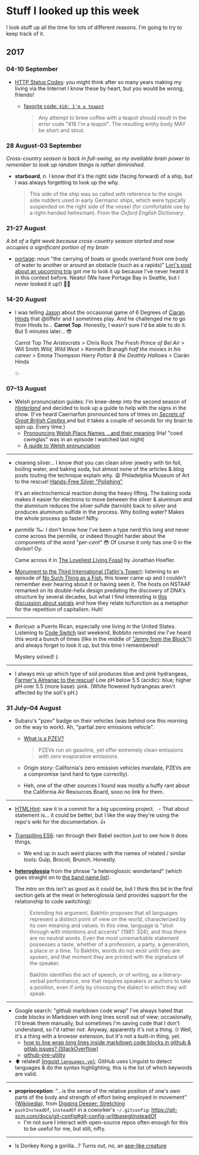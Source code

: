 # Stuff I looked up this week

I look stuff up all the time for lots of different reasons. I'm going to try to keep track of it. 

## 2017

### 04-10 September

* [HTTP Status Codes](https://developer.mozilla.org/en-US/docs/Web/HTTP/Status): you might think after so many years making my living via the Internet I know these by heart, but you would be _wrong_, friendo!
   - [favorite code: `418: I'm a teapot`](https://tools.ietf.org/html/rfc2324)
   
      > Any attempt to brew coffee with a teapot should result in the error code "418 I'm a teapot". The resulting entity body MAY be short and stout.


### 28 August-03 September

_Cross-country season is back in full-swing, so my available brain power to remember to look up random things is rather diminished._

* **starboard**, _n._ I know _that_ it's the right side (facing forward) of a ship, but I was always forgetting to look up the why.

   > This side of the ship was so called with reference to the single side rudders used in early Germanic ships, which were typically suspended on the right side of the vessel (for comfortable use by a right-handed helmsman).
   From the _Oxford English Dictionary_.


### 21-27 August

_A bit of a light week because cross-country season started and now occupies a significant portion of my brain_

* [portage](https://www.merriam-webster.com/dictionary/portage): _noun_ "the carrying of boats or goods overland from one body of water to another or around an obstacle (such as a rapids)" [Lori's post about an upcoming trip](https://www.instagram.com/p/BYJbDfOHsXf/?taken-by=theoriginal10cent) got me to look it up because I've never heard it in this context before. Neato! (We have Portage Bay in Seattle, but I never looked it up!) 🚣‍♀️

### 14-20 August

* I was telling [Jason](@jgarber623) about the occasional game of 6 Degrees of [Ciarán Hinds](http://www.imdb.com/name/nm0001354/) that @tiffehr and I sometimes play. And he challenged me to go from Hinds to… **Carrot Top**. Honestly, I wasn't sure I'd be able to do it. But 5 minutes later… 😎

   Carrot Top _The Aristocrats_ > Chris Rock _The Fresh Prince of Bel Air_ > Will Smith _Wild, Wild West_ > Kenneth Branagh _half the movies in his career_ > Emma Thompson _Harry Potter & the Deathly Hallows_ > Ciarán Hinds
   
   💥
   
   
### 07–13 August

* Welsh pronunciation guides: I'm knee-deep into the second season of [_Hinterland_](http://www.bbc.co.uk/programmes/b03sgfbz) and decided to look up a guide to help with the signs in the show. (I've heard Caernarfon pronounced tons of times on [_Secrets of Great British Castles_ ](https://www.netflix.com/title/80095866) and but it takes a couple of seconds for my brain to spin up. Every time.)
   - [Pronouncing Welsh Place Names …and their meaning](http://www.cyclingwales.co.uk/welsh.html) (Ha! "coed cwmglas" was in an episode I watched last night)
   - [A guide to Welsh pronunciation](http://www.go4awalk.com/fell-facts/welsh-language-pronunciation.php)
   
---

* cleaning silver… I know _that_ you can clean silver jewelry with tin foil, boiling water, and baking soda, but almost none of the articles & blog posts touting the technique explain why. 😩 Philadelphia Museum of Art to the rescue! [Hands-Free Silver "Polishing"](http://www.philamuseum.org/booklets/7_44_85_1.html?page=2)

   It's an electrochemical reaction doing the heavy lifting. The baking soda makes it easier for electrons to move between the silver & aluminum and the aluminum reduces the silver sufide (tarnish) back to silver and produces aluminum sulfide in the process. Why boiling water? Makes the whole process go faster! Nifty.

* _permille_ ‰: I don't know how I've been a type nerd this long and never come across the permille, or indeed thought harder about the components of the word "per-_cent_" :flushed: Of course it only has one 0 in the divisor! Oy.

   Came across it in [The Loveliest Living Fossil](https://www.typography.com/blog/the-loveliest-living-fossil) by Jonathan Hoefler.
* [Monument to the Third International (Tatlin's Tower)](https://en.wikipedia.org/wiki/Tatlin%27s_Tower): listening to an episode of [No Such Thing as a Fish](http://qi.com/podcast), this tower came up and I couldn't remember ever hearing about it or having seen it. The hosts on NSTAAF remarked on its double-helix design predating the discovery of DNA's structure by several decades, but what I find interesting is [this discussion about spirals](https://thecharnelhouse.org/2015/03/24/tatlins-tower/) and how they relate to/function as a metaphor for the repetition of capitalism. Huh! 

---

* _Boricua_: a Puerto Rican, especially one living in the United States. 
   Listening to [Code Switch](http://www.npr.org/sections/codeswitch/2017/07/26/539368829/stretch-bobbito-on-race-hip-hop-and-belonging) last weekend, Bobbito reminded me I've heard this word a bunch of times (like in the middle of ["Jenny from the Block"](https://www.youtube.com/watch?v=dly6p4Fu5TE#t=3m5s)!) and always forget to look it up, but this time I remembered!
   
   Mystery solved! (:
   
--- 
   
* I always mix up which type of soil produces blue and pink hydrangeas, [Farmer's Almanac to the rescue](https://www.almanac.com/plant/hydrangea)! Low pH below 5.5 (acidic): blue; higher pH over 5.5 (more base): pink. (White flowered hydrangeas aren't affected by the soil's pH.)


### 31 July–04 August

* Subaru's "pzev" badge on their vehicles (was behind one this morning on the way to work). Ah, "partial zero emissions vehicle".
   - [What is a PZEV?](https://www.thoughtco.com/pzev-partial-zero-emissions-vehicle-85335)
   
      > PZEVs run on gasoline, yet offer extremely clean emissions with zero evaporative emissions.
   - Origin story: California's zero emission vehicles mandate, PZEVs are a compromise (and hard to type correctly).
   - Heh, one of the other sources I found was mostly a huffy rant about the California Air Resources Board, sooo no link for them.

---

* [HTMLHint](https://github.com/yaniswang/HTMLHint/wiki/About): saw it in a commit for a big upcoming project.
   - That about statement is… it could be better, but I like the way they're using the repo's wiki for the documentation. 👍
* [Transpiling ES6](https://css-tricks.com/transpiling-es6/): ran through their Babel section just to see how it does things.
   - We end up in such weird places with the names of related / similar tools: Gulp, Brocoli, Brunch. Honestly.
* [**heteroglossia**](https://en.wikipedia.org/wiki/Heteroglossia) from the phrase "a heteroglossic wonderland" (which goes straight on to [the band name list](https://github.com/dotsara/is-the-name/blob/master/README.md)).

   The intro on this isn't as good as it could be, but I think this bit in the first section gets at the meat in heteroglossia (and provides support for the relationship to code switching):
   
   > Extending his argument, Bakhtin proposes that all languages represent a distinct point of view on the world, characterized by its own meaning and values. In this view, language is "shot through with intentions and accents" (1981: 324), and thus there are no neutral words. Even the most unremarkable statement possesses a taste, whether of a profession, a party, a generation, a place or a time. To Bakhtin, words do not exist until they are spoken, and that moment they are printed with the signature of the speaker.
   >
   > Bakhtin identifies the act of speech, or of writing, as a literary-verbal performance, one that requires speakers or authors to take a position, even if only by choosing the dialect in which they will speak.

---

* Google search: "github markdown code wrap"
   I've always hated that code blocks in Markdown with long lines scroll out of view; occasionally, I'll break them manually, but sometimes I'm saving code that I don't understand, so I'd rather _not_. Anyway, apparently it's not a thing. 🙄 Well, it's a thing with a browser extension, but it's not a built-in thing, yet.
   * [how to line wrap long lines inside markdown code blocks in github & gitlab issues? (StackOverflow)](https://stackoverflow.com/questions/41238148/how-to-line-wrap-long-lines-inside-markdown-code-blocks-in-githubgitlab)
   * [github-pre-utility](https://github.com/yoheimuta/github-pre-utility)
* ⬆️ related! [linguist `languages.yml`](https://github.com/github/linguist/blob/master/lib/linguist/languages.yml): GitHub uses Linguist to detect languages & do the syntax highlighting, this is the list of which keywords are valid. 

---

* **proprioception**: "…is the sense of the relative position of one's own parts of the body and strength of effort being employed in movement" ([Wikipedia](https://en.wikipedia.org/wiki/Proprioception)), from [Digging Deeper: Stretching](https://www.elitefts.com/education/rehab-recovery/digging-deeper-stretching/)
* `pushInsteadOf`, `insteadOf` in a coworker's `~/.gitconfig`: https://git-scm.com/docs/git-config#git-config-urlltbasegtinsteadOf
   - I'm not sure I interact with open-source repos often enough for this to be useful for me, but still, nifty.
   
--- 

* Is Donkey Kong a gorilla…? Turns out, no, an [ape-like creature](https://en.m.wikipedia.org/wiki/Donkey_Kong)
